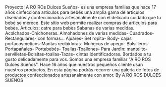 Proyecto: A RO ROs Dulces Sueños- es una empresa familias que hace 17 años cinfecciona articulos para bebès una amplia gama de articulos diseñados y confeccionados artesanalmente con el delicado cuidado que tu bebè se merece.
Este sitio web permite realizar compras de artìculos para bebès. Articulos:
catre para bebès
Sabanas de varias medidas.
Acolchados-Chichoneras.
Almohadones de varias medidas- Cuadrados- Rectangulares- con formas...
Ajuares- Set ropita- Body-  cajas portacosmeticos-Mantas recibidoras- Muñecos de apego- Bolsilleros- Portapañales- Portabebés- 
Toallas-Toallones-
Para Jardìn: mantelito-servilletas-Bolsitas-toallas-Tazas- cintas identificadoras.
Bordados a tu gusto delicadamente para vos.
Somos una empresa familiar "A RO ROS Dulces Sueños". Hace 16 años que nuestros pequeños cliente usan nuestros productos. 
En esta pàgina podràs recorrer una galerìa de fotos de productos confeccionados artesanalmente con amor.
By A RO ROS DULCES SUEÑOS
